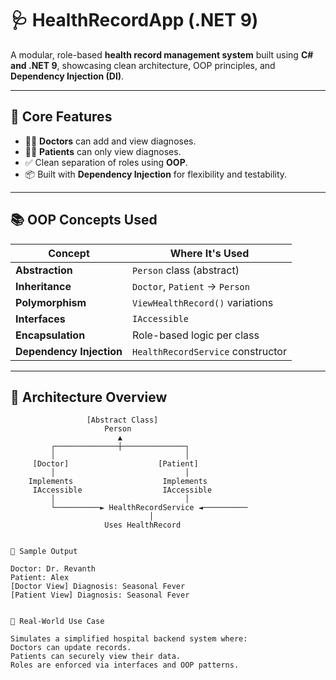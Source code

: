 # 🩺 HealthRecordApp (.NET 9)

A modular, role-based **health record management system** built using **C# and .NET 9**, showcasing clean architecture, OOP principles, and **Dependency Injection (DI)**.

---

## 🧠 Core Features

- 👨‍⚕️ **Doctors** can add and view diagnoses.
- 🧑‍🦱 **Patients** can only view diagnoses.
- ✅ Clean separation of roles using **OOP**.
- 📦 Built with **Dependency Injection** for flexibility and testability.

---

## 📚 OOP Concepts Used

| Concept                | Where It's Used                   |
|------------------------|-----------------------------------|
| **Abstraction**        | `Person` class (abstract)         |
| **Inheritance**        | `Doctor`, `Patient` → `Person`    |
| **Polymorphism**       | `ViewHealthRecord()` variations   |
| **Interfaces**         | `IAccessible`                     |
| **Encapsulation**      | Role-based logic per class        |
| **Dependency Injection** | `HealthRecordService` constructor |

---

## 🧱 Architecture Overview

```plaintext
                 [Abstract Class]
                     Person
                        ▲
         ┌──────────────┼──────────────┐
         │                             │
     [Doctor]                    [Patient]
         │                             │
    Implements                    Implements
     IAccessible                  IAccessible
         │                             │
         └──────────► HealthRecordService ◄──────────
                               │
                     Uses HealthRecord


📌 Sample Output

Doctor: Dr. Revanth
Patient: Alex
[Doctor View] Diagnosis: Seasonal Fever
[Patient View] Diagnosis: Seasonal Fever


🏥 Real-World Use Case

Simulates a simplified hospital backend system where:
Doctors can update records.
Patients can securely view their data.
Roles are enforced via interfaces and OOP patterns.



